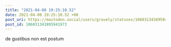 ```yaml
---
title: "2021-04-08 19:25:10.52"
date: 2021-04-08 19:25:10.52 +00
post_uri: https://mastodon.social/users/gravely/statuses/106031343895941973
post_id: 106031343895941973
---
```

de gustibus non est postum



